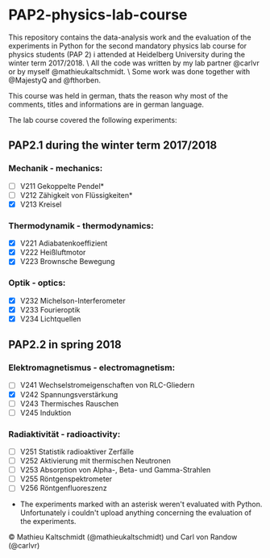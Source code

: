 # PAP2-physics-lab-course

This repository contains the data-analysis work and the evaluation of the experiments in Python for the second mandatory physics lab course for physics students (PAP 2) i attended at Heidelberg University during the winter term 2017/2018. \\
All the code was written by my lab partner @carlvr or by myself @mathieukaltschmidt. \\
Some work was done together with @MajestyQ and @fthorben.

This course was held in german, thats the reason why most of the comments, titles and informations are in german language.

The lab course covered the following experiments:

## PAP2.1 during the winter term 2017/2018

### Mechanik - mechanics:

- [ ] V211 Gekoppelte Pendel*
- [ ] V212 Zähigkeit von Flüssigkeiten*
- [x] V213 Kreisel

### Thermodynamik - thermodynamics:

- [x] V221 Adiabatenkoeffizient
- [x] V222 Heißluftmotor
- [x] V223 Brownsche Bewegung

### Optik - optics:

- [x] V232 Michelson-Interferometer
- [x] V233 Fourieroptik
- [x] V234 Lichtquellen

## PAP2.2 in spring 2018

### Elektromagnetismus - electromagnetism:

- [ ] V241 Wechselstromeigenschaften von RLC-Gliedern
- [x] V242 Spannungsverstärkung
- [ ] V243 Thermisches Rauschen
- [ ] V245 Induktion

### Radiaktivität - radioactivity:

- [ ] V251 Statistik radioaktiver Zerfälle
- [ ] V252 Aktivierung mit thermischen Neutronen
- [ ] V253 Absorption von Alpha-, Beta- und Gamma-Strahlen
- [ ] V255 Röntgenspektrometer
- [ ] V256 Röntgenfluoreszenz

* The experiments marked with an asterisk weren't evaluated with Python. Unfortunately i couldn't upload anything concerning the evaluation of the experiments.

© Mathieu Kaltschmidt (@mathieukaltschmidt) und Carl von Randow (@carlvr)
